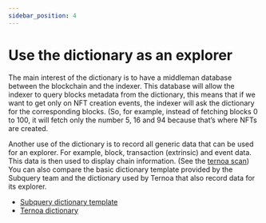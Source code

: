 ```yaml
---
sidebar_position: 4
---
```


# Use the dictionary as an explorer

The main interest of the dictionary is to have a middleman database between the blockchain and the indexer. This database will allow the indexer to query blocks metadata from the dictionary, this means that if we want to get only on NFT creation events, the indexer will ask the dictionary for the corresponding blocks. (So, for example, instead of fetching blocks 0 to 100, it will fetch only the number 5, 16 and 94 because that’s where NFTs are created.

Another use of the dictionary is to record all generic data that can be used for an explorer. For example, block, transaction (extrinsic) and event data. This data is then used to display chain information. (See the [ternoa scan](https://explorer.ternoa.com/))
You can also compare the basic dictionary template provided by the Subquery team and the dictionary used by Ternoa that also record data for its explorer.
-	[Subquery dictionary template](https://github.com/subquery/subql-dictionary)
-	[Ternoa dictionary](https://github.com/capsule-corp-ternoa/ternoa-subql-dictionary)